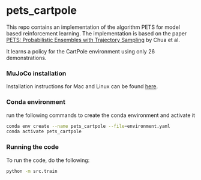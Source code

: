 # pets_cartpole


This repo contains an implementation of the algorithm PETS for model based reinforcement learning. The implementation is based on the paper [PETS: Probabilistic Ensembles with Trajectory Sampling](https://arxiv.org/abs/1805.12114) by Chua et al. 

It learns a policy for the CartPole environment using only 26 demonstrations.


### MuJoCo installation
Installation instructions for Mac and Linux can be found [here](https://github.com/openai/mujoco-py?tab=readme-ov-file#install-mujoco).



### Conda environment
run the following commands to create the conda environment and activate it
```bash
conda env create --name pets_cartpole --file=environment.yaml
conda activate pets_cartpole
```

### Running the code
To run the code, do the following:
```bash
python -m src.train
```



